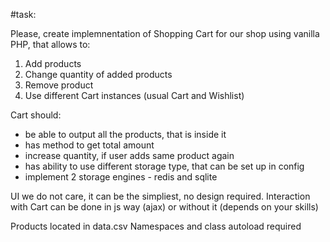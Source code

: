 #task:

Please, create implemnentation of Shopping Cart for our shop using vanilla PHP, that allows to:
1. Add products
2. Change quantity of added products
3. Remove product
4. Use different Cart instances (usual Cart and Wishlist)

Cart should:
- be able to output all the products, that is inside it
- has method to get total amount
- increase quantity, if user adds same product again
- has ability to use different storage type, that can be set up in config
- implement 2 storage engines - redis and sqlite

UI we do not care, it can be the simpliest, no design required.
Interaction with Cart can be done in js way (ajax) or without it (depends on your skills)

Products located in data.csv
Namespaces and class autoload required
